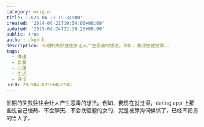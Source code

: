 ```yaml
---
category: origin
title: '2024-06-21 19:34:00'
created: '2024-06-21T19:34:00+08:00'
updated: '2025-04-24T22:38:26+08:00'
public: true
author: dkphhh
description: 长期的失败往往会让人产生恶毒的想法。例如，我现在就觉得……
tags:
  - 情绪
  - 自我
  - 心理
  - 生活
  - 评论
uuid: 20250420210602dtd2
---
```


长期的失败往往会让人产生恶毒的想法。例如，我现在就觉得，dating app 上那些说自己慢热、不会聊天、不会找话题的女的，就是被舔狗伺候惯了，已经不把男的当人了。
